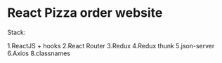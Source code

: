 # React Pizza order website

Stack:

1.ReactJS + hooks
2.React Router
3.Redux
4.Redux thunk
5.json-server
6.Axios
8.classnames
